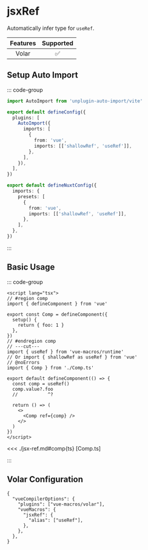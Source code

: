 # jsxRef <PackageVersion name="@vue-macros/volar" />

<StabilityLevel level="experimental" />

Automatically infer type for `useRef`.

| Features |     Supported      |
| :------: | :----------------: |
|  Volar   | :white_check_mark: |

## Setup Auto Import

::: code-group

```ts [vite.config.ts]
import AutoImport from 'unplugin-auto-import/vite'

export default defineConfig({
  plugins: [
    AutoImport({
      imports: [
        {
          from: 'vue',
          imports: [['shallowRef', 'useRef']],
        },
      ],
    }),
  ],
})
```

```ts [nuxt.config.ts]
export default defineNuxtConfig({
  imports: {
    presets: [
      {
        from: 'vue',
        imports: [['shallowRef', 'useRef']],
      },
    ],
  },
})
```

:::

## Basic Usage

::: code-group

```vue [App.vue] twoslash
<script lang="tsx">
// #region comp
import { defineComponent } from 'vue'

export const Comp = defineComponent({
  setup() {
    return { foo: 1 }
  },
})
// #endregion comp
// ---cut---
import { useRef } from 'vue-macros/runtime'
// Or import { shallowRef as useRef } from 'vue'
// @noErrors
import { Comp } from './Comp.ts'

export default defineComponent(() => {
  const comp = useRef()
  comp.value?.foo
  //           ^?

  return () => (
    <>
      <Comp ref={comp} />
    </>
  )
})
</script>
```

<<< ./jsx-ref.md#comp{ts} [Comp.ts]

:::

## Volar Configuration

```jsonc [tsconfig.json] {3,6}
{
  "vueCompilerOptions": {
    "plugins": ["vue-macros/volar"],
    "vueMacros": {
      "jsxRef": {
        "alias": ["useRef"],
      },
    },
  },
}
```
